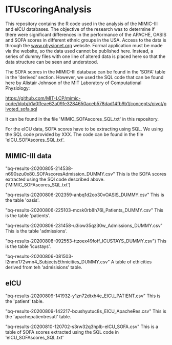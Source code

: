 # ITUscoringAnalysis

This repository contains the R code used in the analysis of the MIMIC-III and eICU databases.
The objective of the research was to determine if there were significant differences in the performance of the APACHE, OASIS and SOFA scores in different ethnic groups in the USA.
Access to the data is through the www.physionet.org website. Formal application must be made via the website, so the data used cannot be published here.
Instead, a series of dummy files with one line of altered data is placed here so that the data structure can be seen and understood.

The SOFA scores in the MIMIC-III database can be found in the 'SOFA' table in the 'derived' section. 
However, we used the SQL code that can be found here by Alistair Johnson of the MIT Laboratory of Computational Physiology:

https://github.com/MIT-LCP/mimic-code/blob/b1a0ffeae62a09fe3284650aceb578dad14fb9b1/concepts/pivot/pivoted_sofa.sql

It can be found in the file 'MIMIC_SOFAscores_SQL.txt' in this repository.

For the eICU data, SOFA scores have to be extracting using SQL.
We using the SQL code provided by XXX. The code can be found in the file 'eICU_SOFAscores_SQL.txt'.

## MIMIC-III data
"bq-results-20200805-214538-n690szu0x80_SOFAscoresAdmission_DUMMY.csv"
This is the SOFA scores extracted using the SQl code described above. ('MIMIC_SOFAscores_SQL.txt')

"bq-results-20200806-202359-anbq1d2oo30vOASIS_DUMMY.csv"
This is the table 'oasis'.

"bq-results-20200806-225103-mcsk0rb8h76l_Patients_DUMMY.csv"
This is the table 'patients'.

"bq-results-20200806-231458-u3iow35qz30w_Admissions_DUMMY.csv"
This is the table 'admissions'.

"bq-results-20200808-092553-ttzoex49foff_ICUSTAYS_DUMMY.csv")
This is the table 'icustays'.

"bq-results-20200806-081503-l2nmx172wnn4_SubjectsEthnicities_DUMMY.csv"
A table of ethicities derived from teh 'admisisions' table.

## eICU
"bq-results-20200809-141932-y1zn72dtxh4e_EICU_PATIENT.csv"
This is the 'patient' table.

"bq-results-20200809-142217-bcushyutuc8s_EICU_ApacheRes.csv"
This is the 'apachepatientresutl' table.

"bq-results-20200810-120702-s3rw32q3hplb-eICU_SOFA.csv"
This is a table of SOFA scores extracted using the SQL code in 'eICU_SOFAscores_SQL.txt'

